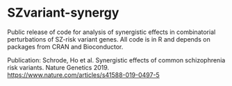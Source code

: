 # SZvariant-synergy

Public release of code for analysis of synergistic effects in combinatorial perturbations of SZ-risk variant genes.
All code is in R and depends on packages from CRAN and Bioconductor.

Publication: Schrode, Ho et al. Synergistic effects of common schizophrenia risk variants. Nature Genetics 2019.
https://www.nature.com/articles/s41588-019-0497-5
